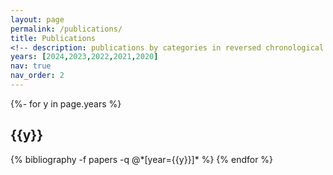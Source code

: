 ```yaml
---
layout: page
permalink: /publications/
title: Publications
<!-- description: publications by categories in reversed chronological order. generated by jekyll-scholar. -->
years: [2024,2023,2022,2021,2020]
nav: true
nav_order: 2
---
```

<!-- _pages/publications.md -->
<div class="publications">

{%- for y in page.years %}
  <h2 class="year">{{y}}</h2>
  {% bibliography -f papers -q @*[year={{y}}]* %}
{% endfor %}

</div>
